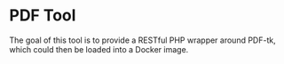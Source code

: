 # PDF Tool

The goal of this tool is to provide a RESTful PHP wrapper around PDF-tk, which could then be loaded into a Docker image. 



